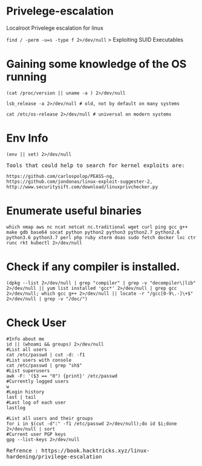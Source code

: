 # Privelege-escalation
Localroot Privelege escalation for linux


`find / -perm -u=s -type f 2>/dev/null` > Exploiting SUID Executables

# Gaining some knowledge of the OS running

```
(cat /proc/version || uname -a ) 2>/dev/null

lsb_release -a 2>/dev/null # old, not by default on many systems

cat /etc/os-release 2>/dev/null # universal on modern systems
```

# Env Info
`(env || set) 2>/dev/null`

<samp>
Tools that could help to search for kernel exploits are:
</samp>

`https://github.com/carlospolop/PEASS-ng, https://github.com/jondonas/linux-exploit-suggester-2, http://www.securitysift.com/download/linuxprivchecker.py`

# Enumerate useful binaries
```
which nmap aws nc ncat netcat nc.traditional wget curl ping gcc g++ make gdb base64 socat python python2 python3 python2.7 python2.6 python3.6 python3.7 perl php ruby xterm doas sudo fetch docker lxc ctr runc rkt kubectl 2>/dev/null
```

# Check if any compiler is installed.
```
(dpkg --list 2>/dev/null | grep "compiler" | grep -v "decompiler\|lib" 2>/dev/null || yum list installed 'gcc*' 2>/dev/null | grep gcc 2>/dev/null; which gcc g++ 2>/dev/null || locate -r "/gcc[0-9\.-]\+$" 2>/dev/null | grep -v "/doc/")
```
# Check User
```
#Info about me
id || (whoami && groups) 2>/dev/null
#List all users
cat /etc/passwd | cut -d: -f1
#List users with console
cat /etc/passwd | grep "sh$"
#List superusers
awk -F: '($3 == "0") {print}' /etc/passwd
#Currently logged users
w
#Login history
last | tail
#Last log of each user
lastlog

#List all users and their groups
for i in $(cut -d":" -f1 /etc/passwd 2>/dev/null);do id $i;done 2>/dev/null | sort
#Current user PGP keys
gpg --list-keys 2>/dev/null
```

<samp>
  Refrence : https://book.hacktricks.xyz/linux-hardening/privilege-escalation
</samp>
